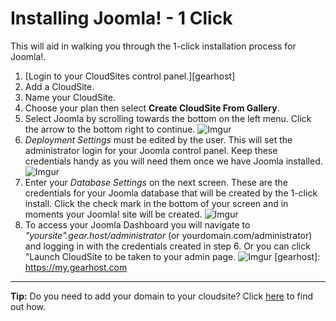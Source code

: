 Installing Joomla! - 1 Click
==================


This will aid in walking you through the 1-click installation process for Joomla!.

 1. [Login to your CloudSites control panel.][gearhost] 
 2.  Add a CloudSite.
 3. Name your CloudSite.
 4. Choose your plan then select **Create CloudSite From Gallery**.
 5. Select Joomla by scrolling towards the bottom on the left menu. Click the arrow to the bottom right to continue.
![Imgur](http://i.imgur.com/sDphC1D.jpg)
 6. *Deployment Settings* must be edited by the user. This will set the administrator login for your Joomla control panel. Keep these credentials handy as you will need them once we have Joomla installed.
![Imgur](http://i.imgur.com/sqnr26w.jpg)
 7. Enter your *Database Settings* on the next screen. These are the credentials for your Joomla database that will be created by the 1-click install. Click the check mark in the bottom of your screen and in moments your Joomla! site will be created.
![Imgur](http://i.imgur.com/k936co1.jpg)
 8. To access your Joomla Dashboard you will navigate to *"yoursite".gear.host/administrator* (or yourdomain.com/administrator) and logging in with the credentials created in step 6. Or you can click "Launch CloudSite to be taken to your admin page.
 ![Imgur](http://i.imgur.com/Ln3e7Qu.jpg)
 [gearhost]: https://my.gearhost.com 


----------
**Tip:** Do you need to add your domain to your cloudsite? Click [here](https://www.gearhost.com/documentation/how-to-add-a-domain-subdomain-hostname) to find out how.